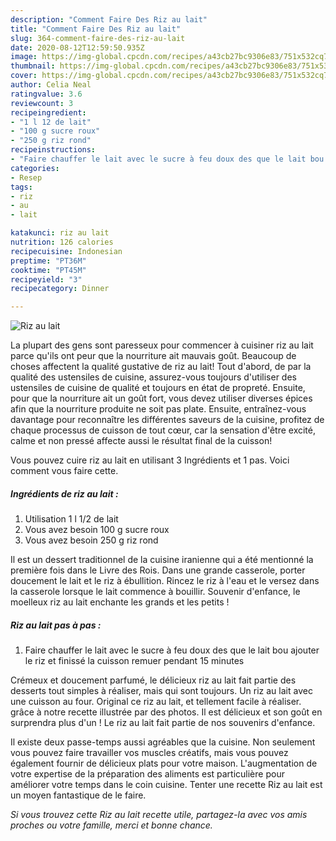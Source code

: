 ```yaml
---
description: "Comment Faire Des Riz au lait"
title: "Comment Faire Des Riz au lait"
slug: 364-comment-faire-des-riz-au-lait
date: 2020-08-12T12:59:50.935Z
image: https://img-global.cpcdn.com/recipes/a43cb27bc9306e83/751x532cq70/riz-au-lait-photo-principale-de-la-recette.jpg
thumbnail: https://img-global.cpcdn.com/recipes/a43cb27bc9306e83/751x532cq70/riz-au-lait-photo-principale-de-la-recette.jpg
cover: https://img-global.cpcdn.com/recipes/a43cb27bc9306e83/751x532cq70/riz-au-lait-photo-principale-de-la-recette.jpg
author: Celia Neal
ratingvalue: 3.6
reviewcount: 3
recipeingredient:
- "1 l 12 de lait"
- "100 g sucre roux"
- "250 g riz rond"
recipeinstructions:
- "Faire chauffer le lait avec le sucre à feu doux des que le lait bou ajouter le riz et finissé la cuisson remuer pendant 15 minutes"
categories:
- Resep
tags:
- riz
- au
- lait

katakunci: riz au lait 
nutrition: 126 calories
recipecuisine: Indonesian
preptime: "PT36M"
cooktime: "PT45M"
recipeyield: "3"
recipecategory: Dinner

---
```



![Riz au lait](https://img-global.cpcdn.com/recipes/a43cb27bc9306e83/751x532cq70/riz-au-lait-photo-principale-de-la-recette.jpg)

La plupart des gens sont paresseux pour commencer à cuisiner riz au lait parce qu'ils ont peur que la nourriture ait mauvais goût. Beaucoup de choses affectent la qualité gustative de riz au lait! Tout d'abord, de par la qualité des ustensiles de cuisine, assurez-vous toujours d'utiliser des ustensiles de cuisine de qualité et toujours en état de propreté. Ensuite, pour que la nourriture ait un goût fort, vous devez utiliser diverses épices afin que la nourriture produite ne soit pas plate. Ensuite, entraînez-vous davantage pour reconnaître les différentes saveurs de la cuisine, profitez de chaque processus de cuisson de tout cœur, car la sensation d'être excité, calme et non pressé affecte aussi le résultat final de la cuisson!

<!--inarticleads1-->

Vous pouvez cuire riz au lait en utilisant 3 Ingrédients et 1 pas. Voici comment vous faire cette.

##### Ingrédients de riz au lait :

1. Utilisation 1 l 1/2 de lait
1. Vous avez besoin 100 g sucre roux
1. Vous avez besoin 250 g riz rond


Il est un dessert traditionnel de la cuisine iranienne qui a été mentionné la première fois dans le Livre des Rois. Dans une grande casserole, porter doucement le lait et le riz à ébullition. Rincez le riz à l&#39;eau et le versez dans la casserole lorsque le lait commence à bouillir. Souvenir d&#39;enfance, le moelleux riz au lait enchante les grands et les petits ! 

<!--inarticleads2-->

##### Riz au lait pas à pas :

1. Faire chauffer le lait avec le sucre à feu doux des que le lait bou ajouter le riz et finissé la cuisson remuer pendant 15 minutes


Crémeux et doucement parfumé, le délicieux riz au lait fait partie des desserts tout simples à réaliser, mais qui sont toujours. Un riz au lait avec une cuisson au four. Original ce riz au lait, et tellement facile à réaliser. grâce à notre recette illustrée par des photos. Il est délicieux et son goût en surprendra plus d&#39;un ! Le riz au lait fait partie de nos souvenirs d&#39;enfance. 

<!--inarticleads1-->

<p>
Il existe deux passe-temps aussi agréables que la cuisine. Non seulement vous pouvez faire travailler vos muscles créatifs, mais vous pouvez également fournir de délicieux plats pour votre maison. L'augmentation de votre expertise de la préparation des aliments est particulière pour améliorer votre temps dans le coin cuisine. Tenter une recette Riz au lait est un moyen fantastique de le faire.
</p>

<p>
<i>Si vous trouvez cette Riz au lait recette utile, partagez-la avec vos amis proches ou votre famille, merci et bonne chance.</i>
</p>
